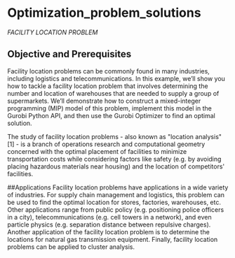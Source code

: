 # Optimization_problem_solutions
   *FACILITY LOCATION PROBLEM*
   ## Objective and Prerequisites

Facility location problems can be commonly found in many industries, including logistics and telecommunications. In this example, we’ll show you how to tackle a facility location problem that involves determining the number and location of warehouses that are needed to supply a group of supermarkets. We’ll demonstrate how to construct a mixed-integer programming (MIP) model of this problem, implement this model in the Gurobi Python API, and then use the Gurobi Optimizer to find an optimal solution.

The study of facility location problems - also known as "location analysis" [1] - is a branch of operations research and computational geometry concerned with the optimal placement of facilities to minimize transportation costs while considering factors like safety (e.g. by avoiding placing hazardous materials near housing) and the location of  competitors' facilities.

  ##Applications
Facility location problems have applications in a wide variety of industries. For supply chain management and logistics, this problem  can be used to find the optimal location for stores, factories, warehouses, etc. Other applications range from public policy (e.g. positioning  police officers in a city), telecommunications (e.g. cell towers in a network), and even particle physics (e.g. separation distance between repulsive charges). Another application of the facility location problem is to determine the locations for natural gas transmission equipment. Finally, facility location problems can be applied to cluster analysis.
